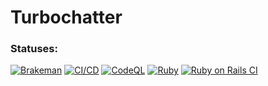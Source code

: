 # Turbochatter
### Statuses:
[![Brakeman](https://github.com/mike-koala-bear/turbochatter/actions/workflows/main.yml/badge.svg)](https://github.com/mike-koala-bear/turbochatter/actions/workflows/main.yml)
[![CI/CD](https://github.com/mike-koala-bear/turbochatter/actions/workflows/ci-cd.yml/badge.svg)](https://github.com/mike-koala-bear/turbochatter/actions/workflows/ci-cd.yml)
[![CodeQL](https://github.com/mike-koala-bear/turbochatter/actions/workflows/codeql.yml/badge.svg)](https://github.com/mike-koala-bear/turbochatter/actions/workflows/codeql.yml)
[![Ruby](https://github.com/mike-koala-bear/turbochatter/actions/workflows/ruby.yml/badge.svg)](https://github.com/mike-koala-bear/turbochatter/actions/workflows/ruby.yml)
[![Ruby on Rails CI](https://github.com/mike-koala-bear/turbochatter/actions/workflows/rubyonrails.yml/badge.svg)](https://github.com/mike-koala-bear/turbochatter/actions/workflows/rubyonrails.yml)
